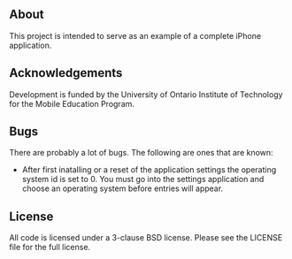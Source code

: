## About
This project is intended to serve as an example of a complete iPhone application.

## Acknowledgements
Development is funded by the University of Ontario Institute of Technology for the Mobile Education Program.

## Bugs
There are probably a lot of bugs.  The following are ones that are known:

*   After first inatalling or a reset of the application settings the operating system id is set to 0.  You must go into the settings application and choose an operating system before entries will appear.

## License
All code is licensed under a 3-clause BSD license.  Please see the LICENSE file for the full license.
